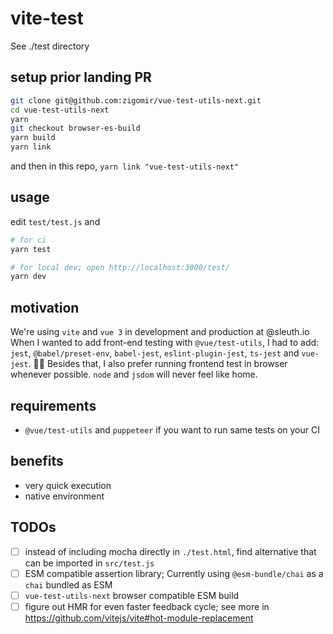 # vite-test

See ./test directory

## setup prior landing PR

```sh
git clone git@github.com:zigomir/vue-test-utils-next.git
cd vue-test-utils-next
yarn
git checkout browser-es-build
yarn build
yarn link
```

and then in this repo, `yarn link "vue-test-utils-next"`

## usage

edit `test/test.js` and

```sh
# for ci
yarn test

# for local dev; open http://localhost:3000/test/
yarn dev
```

## motivation

We're using `vite` and `vue 3` in development and production at @sleuth.io
When I wanted to add front-end testing with `@vue/test-utils`, I had to add: `jest`, `@babel/preset-env`, `babel-jest`, `eslint-plugin-jest`, `ts-jest` and `vue-jest`. 🤦‍♂️
Besides that, I also prefer running frontend test in browser whenever possible. `node` and `jsdom` will never feel like home.

## requirements

- `@vue/test-utils` and `puppeteer` if you want to run same tests on your CI

## benefits

- very quick execution
- native environment

## TODOs

- [ ] instead of including mocha directly in `./test.html`, find alternative that can be imported in `src/test.js`
- [ ] ESM compatible assertion library; Currently using `@esm-bundle/chai` as a `chai` bundled as ESM
- [ ] `vue-test-utils-next` browser compatible ESM build
- [ ] figure out HMR for even faster feedback cycle; see more in https://github.com/vitejs/vite#hot-module-replacement
